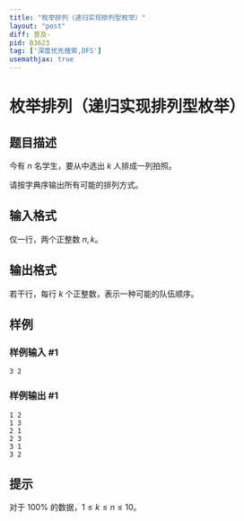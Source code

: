 ```yaml
---
title: "枚举排列（递归实现排列型枚举）"
layout: "post"
diff: 普及-
pid: B3623
tag: ['深度优先搜索,DFS']
usemathjax: true
---
```


# 枚举排列（递归实现排列型枚举）
## 题目描述

今有 $n$ 名学生，要从中选出 $k$ 人排成一列拍照。

请按字典序输出所有可能的排列方式。
## 输入格式

仅一行，两个正整数 $n, k$。
## 输出格式

若干行，每行 $k$ 个正整数，表示一种可能的队伍顺序。
## 样例

### 样例输入 #1
```
3 2
```
### 样例输出 #1
```
1 2
1 3
2 1
2 3
3 1
3 2
```
## 提示

对于 $100\%$ 的数据，$1\leq k\leq n \leq 10$。
